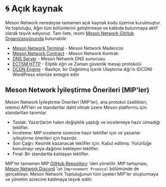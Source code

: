 # 🌀 Açık kaynak

Meson Network neredeyse tamamen açık kaynak kodu üzerine kurulmuştur. Ve topluluğu, Ağın tüm bölümlerini geliştirmeye ve katkıda bulunmaya aktif olarak teşvik ediyoruz. Tam liste, resmi [Meson Network GitHub Organizasyonunda](https://github.com/daqnext/) bulunabilir.

- [Meson Network Terminal](https://github.com/daqnext/meson-terminal) - Meson Network Madencisi
- [Meson Network Contract](https://github.com/daqnext/msn_contract) - Meson Network Kontratı
- [DNS Server](https://github.com/daqnext/lts-dns-server) - Meson Network DNS sunucusu
- [ECTSM HTTP](https://github.com/daqnext/ECTSM-HTTP) - Eliptik eğri ve Zaman güvenlik mesajı protokolü
- [DCDN Engine](https://github.com/daqnext/dcdn-engine) - Basitçe, bir Dağıtılmış İçerik Ulaştırma Ağı'nı (DCDN) WordPress sitenize entegre edin

## Meson Network İyileştirme Önerileri (MIP'ler)

Meson Network İyileştirme Önerileri (MIP'ler), ana protokol özellikleri, istemci API'leri ve standartlar dahil olmak üzere Meson platformu için standartları tanımlar.

- Taslak: Yazar(lar)ın halen değişiklik yaptığı ve incelemeye hazır olmadığı teklifler.
- İnceleme: MIP inceleme sürecine hazır teklifler için ve yazarlar iyileştirme önerileri için hazırdır.
- Son Çağrı: Kesinlik kazanacak teklifler için. Kabul edilmiş: Yürürlüğe konulmayı veya dağıtımı bekleyen teklifler.
- Final: Bir standartta katılaşan teklifler.

MIP'ler tamamen MIP [GitHub Repository](https://github.com/daqnext/MIP) 'den yönetilir. MIP tartışması, [Meson Network Discord](https://discord.com/invite/z6YfSHDkmS) 'un `Improvement Proposal` bölümünde de gerçekleşir. Meson Network Topluluğunun tüm üyeleri MIP'ler oluşturmaya ve yönetim sürecine katılmaya teşvik edilir.